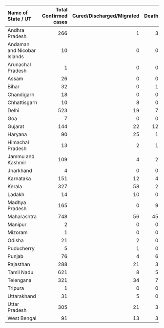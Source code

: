 | Name of State / UT          |   Total Confirmed cases |   Cured/Discharged/Migrated |   Death |
|:----------------------------|------------------------:|----------------------------:|--------:|
| Andhra Pradesh              |                     266 |                           1 |       3 |
| Andaman and Nicobar Islands |                      10 |                           0 |       0 |
| Arunachal Pradesh           |                       1 |                           0 |       0 |
| Assam                       |                      26 |                           0 |       0 |
| Bihar                       |                      32 |                           0 |       1 |
| Chandigarh                  |                      18 |                           0 |       0 |
| Chhattisgarh                |                      10 |                           8 |       0 |
| Delhi                       |                     523 |                          19 |       7 |
| Goa                         |                       7 |                           0 |       0 |
| Gujarat                     |                     144 |                          22 |      12 |
| Haryana                     |                      90 |                          25 |       1 |
| Himachal Pradesh            |                      13 |                           2 |       1 |
| Jammu and Kashmir           |                     109 |                           4 |       2 |
| Jharkhand                   |                       4 |                           0 |       0 |
| Karnataka                   |                     151 |                          12 |       4 |
| Kerala                      |                     327 |                          58 |       2 |
| Ladakh                      |                      14 |                          10 |       0 |
| Madhya Pradesh              |                     165 |                           0 |       9 |
| Maharashtra                 |                     748 |                          56 |      45 |
| Manipur                     |                       2 |                           0 |       0 |
| Mizoram                     |                       1 |                           0 |       0 |
| Odisha                      |                      21 |                           2 |       0 |
| Puducherry                  |                       5 |                           1 |       0 |
| Punjab                      |                      76 |                           4 |       6 |
| Rajasthan                   |                     288 |                          21 |       3 |
| Tamil Nadu                  |                     621 |                           8 |       5 |
| Telengana                   |                     321 |                          34 |       7 |
| Tripura                     |                       1 |                           0 |       0 |
| Uttarakhand                 |                      31 |                           5 |       0 |
| Uttar Pradesh               |                     305 |                          21 |       3 |
| West Bengal                 |                      91 |                          13 |       3 |